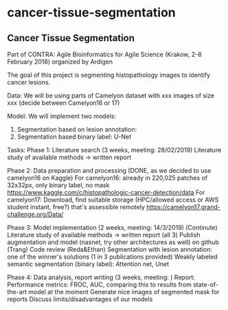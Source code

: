 # cancer-tissue-segmentation
## Cancer Tissue Segmentation

Part of CONTRA: Agile Bioinformatics for Agile Science (Krakow, 2-8 February 2018) organized by Ardigen

The goal of this project is segmenting histopathology images to identify cancer lesions.


Data: We will be using parts of Camelyon dataset with xxx images of size xxx (decide between Camelyon16 or 17)

Model: We will implement two models: 
1. Segmentation based on lesion annotation:
2. Segmentation based binary label: U-Net


Tasks: 
Phase 1: Literature search (3 weeks, meeting: 28/02/2019)
Literature study of available methods -> written report

Phase 2: Data preparation and processing (DONE, as we decided to use camelyon16 on Kaggle)
For camelyon16: already in 220,025 patches of 32x32px, only binary label, no mask https://www.kaggle.com/c/histopathologic-cancer-detection/data
For camelyon17: Download, find suitable storage (HPC/allowed access or AWS student instant, free?) that's assessible remotely
https://camelyon17.grand-challenge.org/Data/


Phase 3: Model implementation (2 weeks, meeting: 14/3/2019)
(Continute) Literature study of available methods -> written report (all 3)
Publish augmentation and model (nasnet, try other architectures as well) on github (Trang)
Code review (Reda&Ethan)
Segmentation with lesion annotation: one of the winner's solutions (1 in 3 publications provided) 
Weakly labeled semantic segmentation (binary label): Attention net, Unet

Phase 4: Data analysis, report writing (3 weeks, meeting: )
Report:
Performance metrics: FROC, AUC, comparing this to results from state-of-the-art model at the moment
Generate nice images of segmented mask for reports
Discuss limits/disadvantages of our models

